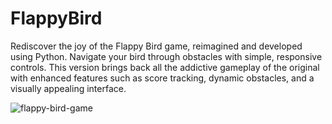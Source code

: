 # FlappyBird

Rediscover the joy of the Flappy Bird game, reimagined and developed using Python. Navigate your bird through obstacles with simple, responsive controls. This version brings back all the addictive gameplay of the original with enhanced features such as score tracking, dynamic obstacles, and a visually appealing interface.


![flappy-bird-game](https://github.com/subratppandey/FlappyBird/assets/71831152/bf557280-4f7c-4335-832b-01a9713b2379)
